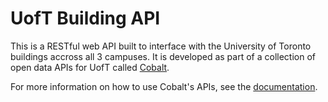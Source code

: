 UofT Building API
=================

This is a RESTful web API built to interface with the University of Toronto buildings accross all 3 campuses.
It is developed as part of a collection of open data APIs for UofT called [Cobalt](https://cobalt.qas.im).

For more information on how to use Cobalt's APIs, see the [documentation](https://cobalt.qas.im/documentation).
